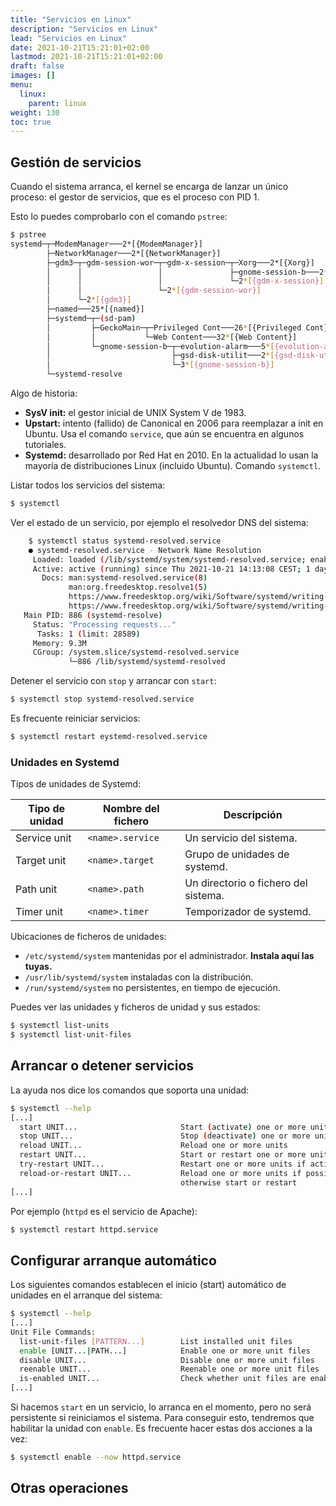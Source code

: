 ```yaml
---
title: "Servicios en Linux"
description: "Servicios en Linux"
lead: "Servicios en Linux"
date: 2021-10-21T15:21:01+02:00
lastmod: 2021-10-21T15:21:01+02:00
draft: false
images: []
menu:
  linux:
    parent: linux
weight: 130
toc: true
---
```



## Gestión de servicios

Cuando el sistema arranca, el kernel se encarga de lanzar un único proceso: el gestor de servicios, que es el proceso con PID 1.

Esto lo puedes comprobarlo con el comando `pstree`:
```bash
$ pstree
systemd─┬─ModemManager───2*[{ModemManager}]
        ├─NetworkManager───2*[{NetworkManager}]
        ├─gdm3─┬─gdm-session-wor─┬─gdm-x-session─┬─Xorg───2*[{Xorg}]
        │      │                 │               ├─gnome-session-b───2*[{gnome-session-b}]
        │      │                 │               └─2*[{gdm-x-session}]
        │      │                 └─2*[{gdm-session-wor}]
        │      └─2*[{gdm3}]
        ├─named───25*[{named}]
        ├─systemd─┬─(sd-pam)
        │         ├─GeckoMain─┬─Privileged Cont───26*[{Privileged Cont}]
        │         │           └─Web Content───32*[{Web Content}]
        │         └─gnome-session-b─┬─evolution-alarm───5*[{evolution-alarm}]
        │                           ├─gsd-disk-utilit───2*[{gsd-disk-utilit}]
        │                           └─3*[{gnome-session-b}]
        └─systemd-resolve
```

Algo de historia:
- **SysV init:** el gestor inicial de UNIX System V de 1983.
- **Upstart:** intento (fallido) de Canonical en 2006 para reemplazar a init en Ubuntu. Usa el comando `service`, que aún se encuentra en algunos tutoriales.
- **Systemd:** desarrollado por Red Hat en 2010. En la actualidad lo usan la mayoría de distribuciones Linux (incluido Ubuntu). Comando `systemctl`.

Listar todos los servicios del sistema:
```bash
$ systemctl
```

Ver el estado de un servicio, por ejemplo el resolvedor DNS del sistema:
```bash
	$ systemctl status systemd-resolved.service
	● systemd-resolved.service - Network Name Resolution
     Loaded: loaded (/lib/systemd/system/systemd-resolved.service; enabled; vendor preset: enab>
     Active: active (running) since Thu 2021-10-21 14:13:08 CEST; 1 day 7h ago
       Docs: man:systemd-resolved.service(8)
             man:org.freedesktop.resolve1(5)
             https://www.freedesktop.org/wiki/Software/systemd/writing-network-configuration-ma>
             https://www.freedesktop.org/wiki/Software/systemd/writing-resolver-clients
   Main PID: 886 (systemd-resolve)
     Status: "Processing requests..."
      Tasks: 1 (limit: 28589)
     Memory: 9.3M
     CGroup: /system.slice/systemd-resolved.service
             └─886 /lib/systemd/systemd-resolved
```

Detener el servicio con `stop` y arrancar con `start`:
```bash
$ systemctl stop systemd-resolved.service
```

Es frecuente reiniciar servicios:
```bash
$ systemctl restart eystemd-resolved.service
```

### Unidades en Systemd


Tipos de unidades de Systemd:

| Tipo de unidad | Nombre del fichero | Descripción                          |
| -------------- | ------------------ | ------------------------------------ |
| Service unit   | `<name>.service`   | Un servicio del sistema.             |
| Target unit    | `<name>.target`    | Grupo de unidades de systemd.        |
| Path unit      | `<name>.path`      | Un directorio o fichero del sistema. |
| Timer unit     | `<name>.timer`     | Temporizador de systemd.             |

Ubicaciones de ficheros de unidades:
- `/etc/systemd/system` mantenidas por el administrador. **Instala aquí las tuyas.**
- `/usr/lib/systemd/system` instaladas con la distribución.
- `/run/systemd/system` no persistentes, en tiempo de ejecución.

Puedes ver las unidades y ficheros de unidad y sus estados:
```bash
$ systemctl list-units
$ systemctl list-unit-files
```

## Arrancar o detener servicios
La ayuda nos dice los comandos que soporta una unidad:
```bash
$ systemctl --help
[...]
  start UNIT...                       Start (activate) one or more units
  stop UNIT...                        Stop (deactivate) one or more units
  reload UNIT...                      Reload one or more units
  restart UNIT...                     Start or restart one or more units
  try-restart UNIT...                 Restart one or more units if active
  reload-or-restart UNIT...           Reload one or more units if possible,
                                      otherwise start or restart
[...]
```


Por ejemplo (`httpd` es el servicio de Apache):
```bash
$ systemctl restart httpd.service
```


## Configurar arranque automático
Los siguientes comandos establecen el inicio (start) automático de unidades en el arranque del sistema:
```bash
$ systemctl --help
[...]
Unit File Commands:
  list-unit-files [PATTERN...]        List installed unit files
  enable [UNIT...|PATH...]            Enable one or more unit files
  disable UNIT...                     Disable one or more unit files
  reenable UNIT...                    Reenable one or more unit files
  is-enabled UNIT...                  Check whether unit files are enabled
[...]
```

Si hacemos `start` en un servicio, lo arranca en el momento, pero no será persistente si reiniciamos el sistema. Para conseguir esto, tendremos que habilitar la unidad con `enable`. Es frecuente hacer estas dos acciones a la vez:
```bash
$ systemctl enable --now httpd.service
```


## Otras operaciones




